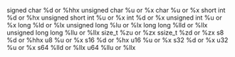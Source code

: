 signed char		%d or %hhx
unsigned char		%u or %x
char			%u or %x
short int		%d or %hx
unsigned short int	%u or %x
int			%d or %x
unsigned int		%u or %x
long			%ld or %lx
unsigned long		%lu or %lx
long long		%lld or %llx
unsigned long long	%llu or %llx
size_t			%zu or %zx
ssize_t			%zd or %zx
s8			%d or %hhx
u8			%u or %x
s16			%d or %hx
u16			%u or %x
s32			%d or %x
u32			%u or %x
s64			%lld or %llx
u64			%llu or %llx
